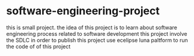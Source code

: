# software-engineering-project
this is small project. the idea of this project is to learn about software engineering process related to software development
this project involve the SDLC in order to publish this project
use ecelipse luna paltform to run the code of of this project

